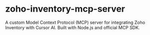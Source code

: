 # zoho-inventory-mcp-server
A custom Model Context Protocol (MCP) server for integrating Zoho Inventory with Cursor AI. Built with Node.js and official MCP SDK.
